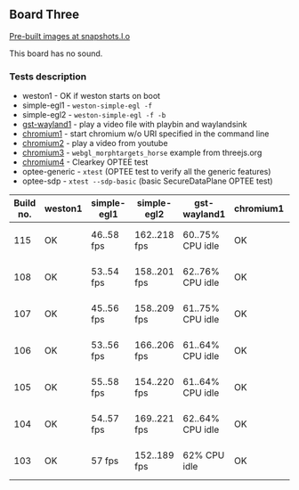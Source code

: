 ## Board Three
[Pre-built images at snapshots.l.o](http://snapshots.linaro.org/openembedded/pre-built/lhg/morty/hikey/rpb-wayland/latest/)

This board has no sound.

### Tests description
* weston1 - OK if weston starts on boot
* simple-egl1 - `weston-simple-egl -f`
* simple-egl2 - `weston-simple-egl -f -b`
* [gst-wayland1](gst-wayland1.md) - play a video file with playbin and waylandsink
* [chromium1](chromium1.md) - start chromium w/o URI specified in the command line
* [chromium2](chromium2.md) - play a video from youtube
* [chromium3](chromium3.md) - `webgl_morphtargets_horse` example from threejs.org
* [chromium4](chromium4.md) - Clearkey OPTEE test
* optee-generic - `xtest` (OPTEE test to verify all the generic features)
* optee-sdp - `xtest --sdp-basic` (basic SecureDataPlane OPTEE test)

| Build no. | weston1 | simple-egl1 | simple-egl2 | gst-wayland1 | chromium1 | chromium2 | chromium3 | chromium4 | optee-generic | optee-sdp |
| --- | --- | --- | --- | --- | --- | --- | --- | --- | --- | --- |
| 115 | OK | 46..58 fps | 162..218 fps | 60..75% CPU idle | OK | 63..73% CPU idle | 49..59 fps, 76..81% CPU idle | OK | OK | OK |
| 108 | OK | 53..54 fps | 158..201 fps | 62..76% CPU idle | OK | 55..73% CPU idle | 50..56 fps, 75..82% CPU idle | OK | OK | OK |
| 107 | OK | 45..56 fps | 158..209 fps | 61..75% CPU idle | OK | 61..73% CPU idle | 49..56 fps, 78..82% CPU idle | OK | OK | OK |
| 106 | OK | 53..56 fps | 166..206 fps | 61..64% CPU idle | OK | 63..72% CPU idle | 50..57 fps, 73..81% CPU idle | OK | OK | OK |
| 105 | OK | 55..58 fps | 154..220 fps | 61..64% CPU idle | OK | 58..75% CPU idle | 49..56 fps, 80..81% CPU idle | OK | OK | OK |
| 104 | OK | 54..57 fps | 169..221 fps | 62..64% CPU idle | OK | 59..74% CPU idle | 49..57 fps, 80..81% CPU idle | OK | OK | OK |
| 103 | OK | 57 fps | 152..189 fps | 62% CPU idle | OK | 65..75% CPU idle | 53..57 fps, 81% CPU idle | OK | | |
